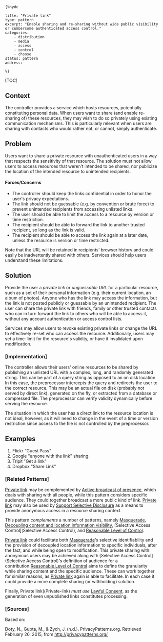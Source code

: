     {%hyde

    title: "Private link"
    type: pattern
    excerpt: "Enable sharing and re-sharing without wide public visibility or cumbersome authenticated access control."
    categories:
        - distribution
        - media
        - access
        - control
        - choose
    status: pattern
    address:

    %}

[TOC]

<!--### [Also Known As]-->
<!-- All other names the pattern is known by.-->



## Context
<!-- The situations in which the pattern may apply.-->

The controller provides a service which hosts resources, potentially constituting personal data. When users want to share (and enable re-sharing of) these resources, they may wish to do so privately using existing communication mechanisms. This is particularly relevant when users are sharing with contacts who would rather not, or cannot, simply authenticate.

## Problem
<!-- The problem a pattern addresses, including a list of forces describing why a problem might be difficult to solve.-->

Users want to share a private resource with unauthenticated users in a way that respects the sensitivity of that resource.
The solution must not allow users to access resources that weren't intended to be shared, nor publicize the location of the intended resource to unintended recipients.

#### Forces/Concerns
- The controller should keep the links confidential in order to honor the user's privacy expectations.
- The link should not be guessable (e.g. by convention or brute force) to prevent unintended recipients from accessing unlisted links.
- The user should be able to limit the access to a resource by version or time restriction.
- The recipient should be able to forward the link to another trusted recipient, so long as the link is valid.
- The recipient should be able to access the link again at a later date, unless the resource is version or time restricted.

Note that the URL will be retained in recipients' browser history and could easily be inadvertently shared with others. Services should help users understand these limitations.

## Solution
<!-- A concise description of how the pattern addresses the problem.-->

Provide the user a _private link_ or _unguessable URL_ for a particular resource, such as a set of their personal information (e.g. their current location, an album of photos). Anyone who has the link may access the information, but the link is not posted publicly or guessable by an unintended recipient. The user can share the private link with friends, family or other trusted contacts who can in turn forward the link to others who will be able to access it, without any account authentication or access control lists.

Services may allow users to revoke existing private links or change the URL to effectively re-set who can access the resource. Additionally, users may set a time-limit for the resource's validity, or have it invalidated upon modification.

<!--### [Structure]-->
<!--A detailed specification of the structural aspects of the pattern. A class diagram if applicable.-->



### [Implementation]
<!--Guidelines for implementing the pattern; code fragments; suggested PETS; policy fragments.-->

The controller allows their users' online resources to be shared by publishing an unlisted URL with a complex, long, and randomly generated string. This can be part of a query string as opposed to an on disk location. In this case, the preprocessor intercepts the query and redirects the user to the correct resource. This may be an actual file on disk (probably not served by direct link), generated on the fly, or extracted from a database or compressed file. The preprocessor can verify validity dynamically before serving the resource.

The situation in which the user has a direct link to the resource location is not ideal, however, as it will need to change in the event of a time or version restriction since access to the file is not controlled by the preprocessor.

<!--## Consequences-->
<!--The advantages (benefits) and disadvantages (liabilities) of applying the pattern.-->



<!--### [Constraints]-->
<!-- limitations as a consequence of applying the pattern.-->



## Examples
<!--Motivational example to see how the pattern is applied.-->

1. Flickr "Guest Pass"
2. Google "anyone with the link" sharing
3. Tripit "Get a link"
4. Dropbox "Share Link"

<!--### [Known Uses]-->
<!-- Pointers to various applications of the pattern.-->



<!--## See Also-->
<!-- Any pointers to relevant information, not contained in the subfields below.-->



### [Related Patterns]
<!-- Supporting and conflicting patterns-->

[Private link](Private-link) may be complemented by [Active broadcast of presence](Active-broadcast-of-presence), which deals with sharing with all people, while this pattern considers specific audience. They could together broadcast a more public kind of link. [Private link](Private-link) may also be used by [Support Selective Disclosure](Support-Selective-Disclosure) as a means to provide anonymous access in a resource sharing context.

This pattern _complements_ a number of patterns, namely [Masquerade](Masquerade), [Decoupling content and location information visibility](Decoupling-[content]-and-location-information-visibility), [Selective Access Control](Selective Access Control), and [Reasonable Level of Control](Reasonable-Level-of-Control).

[Private link](Private-link) could facilitate both [Masquerade](Masquerade)'s selective identifiability and the provision of decoupled location information to specific individuals, after the fact, and while being open to modification. This private sharing with anonymous users may be achieved along with [Selective Access Control](Selective Access Control)'s definition of audience for a contribution.[Reasonable Level of Control](Reasonable-Level-of-Control) aims to define the granularity while sharing content and the specific audience. These can work together for similar reasons, as [Private link](Private-link) again is able to facilitate.  In each case it could provide a more complete sharing (or withholding) solution.

Finally, Private link](Private-link) _must use_ [Lawful Consent](Lawful-Consent), as the generation of even unpublished links constitutes processing.

### [Sources]
<!-- References to the original source of the pattern.-->

Based on:

Doty, N., Gupta, M., & Zych, J. (n.d.). PrivacyPatterns.org. Retrieved February 26, 2015, from http://privacypatterns.org/

<!--## General Comments-->
<!-- Separate discussion on the pattern.-->



<!--## Tags-->
<!-- User definable descriptors for additional correlation.-->


